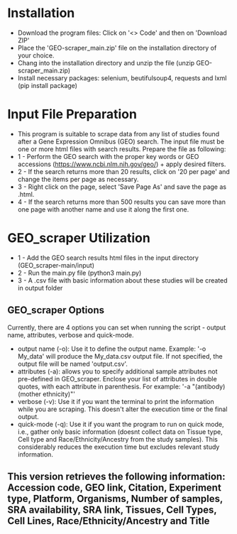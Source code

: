 # Installation
- Download the program files: Click on '<> Code' and then on 'Download ZIP'
- Place the 'GEO-scraper_main.zip' file on the installation directory of your choice.
- Chang into the installation directory and unzip the file (unzip GEO-scraper_main.zip)  
- Install necessary packages: selenium, beutifulsoup4, requests and lxml (pip install package)

# Input File Preparation
- This program is suitable to scrape data from any list of studies found after a Gene Expression Omnibus (GEO) search. The input file must be one or more html files with search results. Prepare the file as following:
- 1 - Perform the GEO search with the proper key words or GEO accessions (https://www.ncbi.nlm.nih.gov/geo/) + apply desired filters.
- 2 - If the search returns more than 20 results, click on '20 per page' and change the items per page as necessary.
- 3 - Right click on the page, select 'Save Page As' and save the page as .html.
- 4 - If the search returns more than 500 results you can save more than one page with another name and use it along the first one.


# GEO_scraper Utilization
- 1 - Add the GEO search results html files in the input directory (GEO_scraper-main/input)
- 2 - Run the main.py file (python3 main.py)
- 3 - A .csv file with basic information about these studies will be created in output folder

## GEO_scraper Options
Currently, there are 4 options you can set when running the script - output name, attributes, verbose and quick-mode.
- output name (-o): Use it to define the output name. Example: '-o My_data' will produce the My_data.csv output file. If not specified, the output file will be named 'output.csv'.
- attributes (-a): allows you to specify additional sample attributes not pre-defined in GEO_scraper. Enclose your list of attributes in double quotes, with each attribute in parenthesis. For example: '-a "(antibody) (mother ethnicity)"'
- verbose (-v): Use it if you want the terminal to print the information while you are scraping. This doesn't alter the execution time or the final output.
- quick-mode (-q): Use it if you want the program to run on quick mode, i.e., gather only basic information (doesnt collect data on Tissue type, Cell type and Race/Ethnicity/Ancestry from the study samples). This considerably reduces the execution time but excludes relevant study information.


## This version retrieves the following information: Accession code, GEO link, Citation, Experiment type, Platform, Organisms, Number of samples, SRA availability, SRA link, Tissues, Cell Types, Cell Lines, Race/Ethnicity/Ancestry and Title
